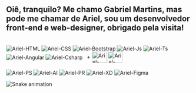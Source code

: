 ## Oiê, tranquilo? Me chamo Gabriel Martins, mas pode me chamar de Ariel, sou um desenvolvedor front-end e web-designer, obrigado pela visita!
<!-- <div align="center">
  <img width="48%" src="https://github-readme-stats.vercel.app/api?username=gmartinsas&show_icons=true&theme=dracula&include_all_commits=true&count_private=true"/>
  <img width="48%" src="https://github-readme-stats.vercel.app/api/top-langs/?username=gmartinsas&layout=compact&langs_count=7&theme=dracula"/>
</div>
-->

<div style="display: inline_block"><br>
  <img align="center" alt="Ariel-HTML" src="https://img.shields.io/badge/HTML5-E34F26?style=for-the-badge&logo=html5&logoColor=white">
  <img align="center" alt="Ariel-CSS" src="https://img.shields.io/badge/CSS3-1572B6?style=for-the-badge&logo=css3&logoColor=white">
  <img align="center" alt="Ariel-Bootstrap" src="https://img.shields.io/badge/Bootstrap-563D7C?style=for-the-badge&logo=bootstrap&logoColor=white">
  <img align="center" alt="Ariel-Js" src="https://img.shields.io/badge/JavaScript-323330?style=for-the-badge&logo=javascript&logoColor=F7DF1E">
  <img align="center" alt="Ariel-Ts" src="https://img.shields.io/badge/TypeScript-007ACC?style=for-the-badge&logo=typescript&logoColor=white">
  <img align="center" alt="Ariel-Angular" src="https://img.shields.io/badge/Angular-DD0031?style=for-the-badge&logo=angular&logoColor=white">
  <img align="center" alt="Ariel-Csharp" src="https://img.shields.io/badge/C%23-239120?style=for-the-badge&logo=c-sharp&logoColor=white"> &nbsp; + 
  <img align="center" alt="Ariel-Bulma" height="30" width="40" src="https://cdn.jsdelivr.net/gh/devicons/devicon/icons/bulma/bulma-plain.svg">
  <img align="center" alt="Ariel-WordPress" height="30" width="40" src="https://cdn.jsdelivr.net/gh/devicons/devicon/icons/wordpress/wordpress-plain.svg">
 </div>
<div style="display: inline_block"><br>
  <img align="center" alt="Ariel-PS" src="https://img.shields.io/badge/Adobe%20Photoshop-31A8FF?style=for-the-badge&logo=Adobe%20Photoshop&logoColor=black">
  <img align="center" alt="Ariel-AI" src="https://img.shields.io/badge/Adobe%20Illustrator-FF9A00?style=for-the-badge&logo=adobe%20illustrator&logoColor=white">
  <img align="center" alt="Ariel-PR" src="https://img.shields.io/badge/Adobe%20Premiere%20Pro-9999FF?style=for-the-badge&logo=Adobe%20Premiere%20Pro&logoColor=white">
  <img align="center" alt="Ariel-XD" src="https://img.shields.io/badge/Adobe%20XD-470137?style=for-the-badge&logo=Adobe%20XD&logoColor=#FF61F6">
  <img align="center" alt="Ariel-Figma" src="https://img.shields.io/badge/Figma-F24E1E?style=for-the-badge&logo=figma&logoColor=white">
</div>
  
  ![Snake animation](https://github.com/gmartinsas/gmartinsas/blob/output/github-contribution-grid-snake.svg)
